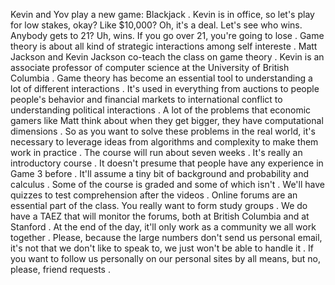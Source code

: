  Kevin and Yov play a new game: Blackjack . Kevin is in office, so let's play for low stakes, okay? Like $10,000? Oh, it's a deal. Let's see who wins. Anybody gets to 21? Uh, wins. If you go over 21, you're going to lose .
 Game theory is about all kind of strategic interactions among self intereste . Matt Jackson and Kevin Jackson co-teach the class on game theory . Kevin is an associate professor of computer science at the University of British Columbia .
 Game theory has become an essential tool to understanding a lot of different interactions . It's used in everything from auctions to people people's behavior and financial markets to international conflict to understanding political interactions .
 A lot of the problems that economic gamers like Matt think about when they get bigger, they have computational dimensions . So as you want to solve these problems in the real world, it's necessary to leverage ideas from algorithms and complexity to make them work in practice .
 The course will run about seven weeks . It's really an introductory course . It doesn't presume that people have any experience in Game 3 before . It'll assume a tiny bit of background and probability and calculus .
 Some of the course is graded and some of which isn't . We'll have quizzes to test comprehension after the videos . Online forums are an essential part of the class. You really want to form study groups .
 We do have a TAEZ that will monitor the forums, both at British Columbia and at Stanford . At the end of the day, it'll only work as a community we all work together . Please, because the large numbers don't send us personal email, it's not that we don't like to speak to, we just won't be able to handle it . If you want to follow us personally on our personal sites by all means, but no, please, friend requests .